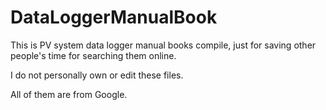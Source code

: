 # DataLoggerManualBook
This is PV system data logger manual books compile, just for saving other people's time for searching them online. 

I do not personally own or edit these files. 

All of them are from Google.
